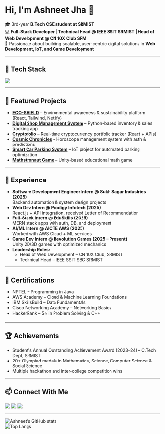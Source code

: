 # Hi, I'm Ashneet Jha 👋  

🎓 3rd-year **B.Tech CSE student at SRMIST**  
💻 **Full-Stack Developer | Technical Head @ IEEE SSIT SRMIST | Head of Web Development @ CN 10X Club SRM**  
🚀 Passionate about building scalable, user-centric digital solutions in **Web Development, IoT, and Game Development**  

---

## 🔧 Tech Stack
<p align="left">
  <img src="https://skillicons.dev/icons?i=html,css,js,react,tailwind,nodejs,express,mongodb,mysql,python,java,cpp,git,unity" />
</p>

---

## 🌟 Featured Projects
- [**ECO-SHIELD**](https://ecoshieldwebsite.netlify.app/) – Environmental awareness & sustainability platform (React, Tailwind, Netlify)  
- [**Digital Shop Management System**](#) – Python-based inventory & sales tracking app  
- [**Cryptofolio**](#) – Real-time cryptocurrency portfolio tracker (React + APIs)  
- [**Cosmic Chronicles**](#) – Horoscope management system with auth & predictions  
- [**Smart Car Parking System**](#) – IoT project for automated parking optimization  
- [**Mathstronaut Game**](#) – Unity-based educational math game  

---

## 💼 Experience
- **Software Development Engineer Intern @ Sukh Sagar Industries (2025)**  
  Backend automation & system design projects  
- **Web Dev Intern @ Prodigy Infotech (2025)**  
  React.js + API integration, received Letter of Recommendation  
- **Full-Stack Intern @ EduSkills (2025)**  
  MERN stack apps with auth, DB, and deployment  
- **AI/ML Intern @ AICTE AWS (2025)**  
  Worked with AWS Cloud + ML services  
- **Game Dev Intern @ Revolution Games (2025 – Present)**  
  Unity 2D/3D games with optimized mechanics  
- **Leadership Roles:**  
  - Head of Web Development – CN 10X Club, SRMIST  
  - Technical Head – IEEE SSIT SBC SRMIST  

---

## 📜 Certifications
- NPTEL – Programming in Java  
- AWS Academy – Cloud & Machine Learning Foundations  
- IBM SkillsBuild – Data Fundamentals  
- Cisco Networking Academy – Networking Basics  
- HackerRank – 5⭐ in Problem Solving & C++  

---

## 🏆 Achievements
- Student's Annual Outstanding Achievement Award (2023–24) – C.Tech Dept, SRMIST  
- 20+ Olympiad medals in Mathematics, Science, Computer Science & Social Science  
- Multiple hackathon and inter-college competition wins  

---

## 📫 Connect With Me
<p align="left">
  <a href="https://www.linkedin.com/in/ashneetjha"><img src="https://img.shields.io/badge/LinkedIn-0077B5?style=for-the-badge&logo=linkedin&logoColor=white"/></a>
  <a href="mailto:ashneetjha@gmail.com"><img src="https://img.shields.io/badge/Email-D14836?style=for-the-badge&logo=gmail&logoColor=white"/></a>
  <a href="https://github.com/ashneetjha"><img src="https://img.shields.io/badge/GitHub-100000?style=for-the-badge&logo=github&logoColor=white"/></a>
</p>

---

![Ashneet's GitHub stats](https://github-readme-stats.vercel.app/api?username=ashneetjha&show_icons=true&theme=tokyonight)  
![Top Langs](https://github-readme-stats.vercel.app/api/top-langs/?username=ashneetjha&layout=compact&theme=tokyonight)

